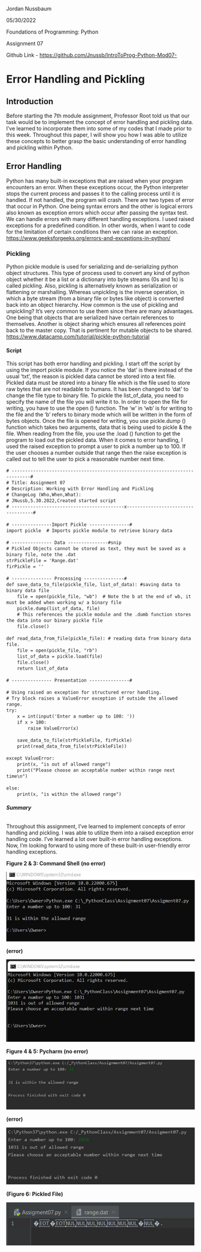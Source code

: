 Jordan Nussbaum

05/30/2022

Foundations of Programming: Python

Assignment 07

Github Link -  https://github.com/Jnussb/IntroToProg-Python-Mod07-

# Error Handling and Pickling

## Introduction
Before starting the 7th module assignment, Professor Root told us that our task would be to implement the concept 
of error handling and pickling data. I’ve learned to incorporate them into some of my codes that I made prior to this 
week. Throughout this paper, I will show you how I was able to utilize these concepts to better grasp the basic understanding of 
error handling and pickling within Python.

## Error Handling
Python has many built-in exceptions that are raised when your program encounters an error. When these exceptions occur, the Python 
interpreter stops the current process and passes it to the calling process until it is handled. If not handled, the program will crash. 
There are two types of error that occur in Python. One being syntax errors and the other is logical errors also known as exception errors 
which occur after passing the syntax test. We can handle errors with many different handling exceptions. I used raised exceptions for a 
predefined condition. In other words, when I want to code for the limitation of certain conditions then we can raise an exception.
https://www.geeksforgeeks.org/errors-and-exceptions-in-python/

### Pickling
Python pickle module is used for serializing and de-serializing python object structures. This type of process used to convert any kind of 
python object whether it be a list or a dictionary into byte streams (0s and 1s) is called pickling. Also, pickling is alternatively known as 
serialization or flattening or marshalling. Whereas unpickling is the inverse operation, in which a byte stream (from a binary file or bytes like object) 
is converted back into an object hierarchy. How common is the use of pickling and unpickling? It’s very common to use them since there are many 
advantages. One being that objects that are serialized have certain references to themselves. Another is object sharing which ensures all references 
point back to the master copy. That is pertinent for mutable objects to be shared. 
https://www.datacamp.com/tutorial/pickle-python-tutorial

#### Script
This script has both error handling and pickling. I start off the script by using the import pickle module. If you notice the ‘dat’ is there instead of 
the usual ‘txt’, the reason is pickled data cannot be stored into a text file. Pickled data must be stored into a binary file which is the file used to 
store raw bytes that are not readable to humans. It has been changed to ‘dat’ to change the file type to binary file. To pickle the list_of_data, you 
need to specify the name of the file you will write it to. In order to open the file for writing, you have to use the open () function. The ‘w’ in ‘wb’ 
is for writing to the file and the ‘b’ refers to binary mode which will be written in the form of bytes objects. Once the file is opened for writing, you 
use pickle.dump () function which takes two arguments, data that is being used to pickle & the file. When reading from the file, you use the .load () function 
to get the program to load out the pickled data. When it comes to error handling, I used the raised exception to prompt a user to pick a number up to 100. If 
the user chooses a number outside that range then the raise exception is called out to tell the user to pick a reasonable number next time.

```
# -----------------------------------------------------------------------------#
# Title: Assignment 07
# Description: Working with Error Handling and Pickling
# ChangeLog (Who,When,What):
# JNussb,5.30.2022,Created started script
# ------------------------------------------x-----------------------------------#

# ---------------Import Pickle ---------------#
import pickle  # Imports pickle module to retrieve binary data

# --------------- Data ---------------#snip
# Pickled Objects cannot be stored as text, they must be saved as a binary file, note the .dat
strPickleFile = 'Range.dat'
firPickle = ''

# --------------- Processing ---------------#
def save_data_to_file(pickle_file, list_of_data): #saving data to binary data file
    file = open(pickle_file, "wb")  # Note the b at the end of wb, it must be added when working w/ a binary file
    pickle.dump(list_of_data, file)
    # This references the pickle module and the .dumb function stores the data into our binary pickle file
    file.close()

def read_data_from_file(pickle_file): # reading data from binary data file.
    file = open(pickle_file, "rb")
    list_of_data = pickle.load(file)
    file.close()
    return list_of_data

# --------------- Presentation ---------------#

# Using raised an exception for structured error handling.
# Try block raises a ValueError exception if outside the allowed range.
try:
    x = int(input('Enter a number up to 100: '))
    if x > 100:
        raise ValueError(x)

    save_data_to_file(strPickleFile, firPickle)
    print(read_data_from_file(strPickleFile))

except ValueError:
    print(x, "is out of allowed range")
    print("Please choose an acceptable number within range next time\n")

else:
    print(x, "is within the allowed range")
```

###### **Summary**
Throughout this assignment, I’ve learned to implement concepts of error handling and pickling. I was able to utilize them into a raised 
exception error handling code. I’ve learned a lot over built-in error handling exceptions. Now, I’m looking forward to using more of these 
built-in user-friendly error handling exceptions. 

**Figure 2 & 3: Command Shell**
**(no error)**

![](2.jpg " ")

**(error)**

![](3.PNG " ")

**Figure 4 & 5: Pycharm**
**(no error)**

![](5.jpg " ")

**(error)**

![](6.jpg " ")

**(Figure 6: Pickled File)**

![](4.jpg " ")
